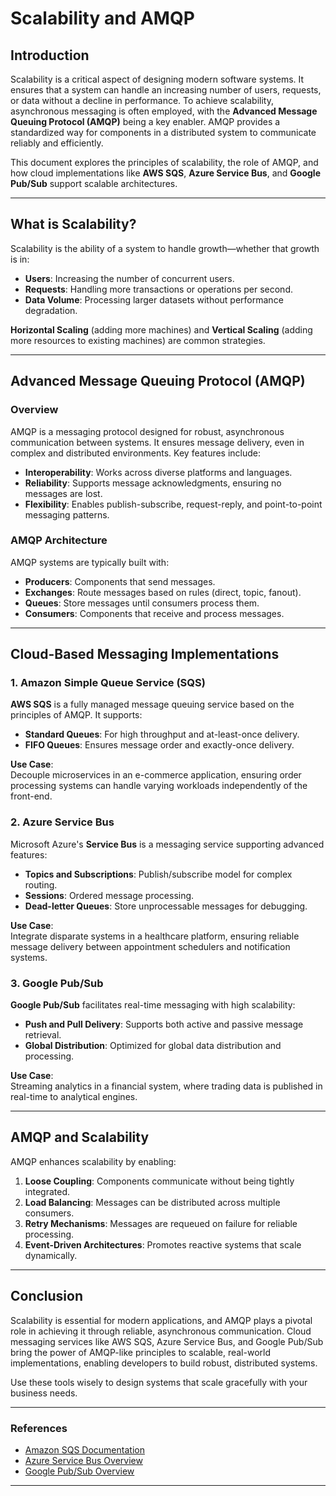 
# Scalability and AMQP  

## Introduction  
Scalability is a critical aspect of designing modern software systems. It ensures that a system can handle an increasing number of users, requests, or data without a decline in performance. To achieve scalability, asynchronous messaging is often employed, with the **Advanced Message Queuing Protocol (AMQP)** being a key enabler. AMQP provides a standardized way for components in a distributed system to communicate reliably and efficiently.  

This document explores the principles of scalability, the role of AMQP, and how cloud implementations like **AWS SQS**, **Azure Service Bus**, and **Google Pub/Sub** support scalable architectures.  

---

## What is Scalability?  

Scalability is the ability of a system to handle growth—whether that growth is in:  
- **Users**: Increasing the number of concurrent users.  
- **Requests**: Handling more transactions or operations per second.  
- **Data Volume**: Processing larger datasets without performance degradation.  

**Horizontal Scaling** (adding more machines) and **Vertical Scaling** (adding more resources to existing machines) are common strategies.  

---

## Advanced Message Queuing Protocol (AMQP)  

### Overview  
AMQP is a messaging protocol designed for robust, asynchronous communication between systems. It ensures message delivery, even in complex and distributed environments. Key features include:  
- **Interoperability**: Works across diverse platforms and languages.  
- **Reliability**: Supports message acknowledgments, ensuring no messages are lost.  
- **Flexibility**: Enables publish-subscribe, request-reply, and point-to-point messaging patterns.  

### AMQP Architecture  
AMQP systems are typically built with:  
- **Producers**: Components that send messages.  
- **Exchanges**: Route messages based on rules (direct, topic, fanout).  
- **Queues**: Store messages until consumers process them.  
- **Consumers**: Components that receive and process messages.  

---

## Cloud-Based Messaging Implementations  

### 1. **Amazon Simple Queue Service (SQS)**  
**AWS SQS** is a fully managed message queuing service based on the principles of AMQP. It supports:  
- **Standard Queues**: For high throughput and at-least-once delivery.  
- **FIFO Queues**: Ensures message order and exactly-once delivery.  

**Use Case**:  
Decouple microservices in an e-commerce application, ensuring order processing systems can handle varying workloads independently of the front-end.  

### 2. **Azure Service Bus**  
Microsoft Azure's **Service Bus** is a messaging service supporting advanced features:  
- **Topics and Subscriptions**: Publish/subscribe model for complex routing.  
- **Sessions**: Ordered message processing.  
- **Dead-letter Queues**: Store unprocessable messages for debugging.  

**Use Case**:  
Integrate disparate systems in a healthcare platform, ensuring reliable message delivery between appointment schedulers and notification systems.  

### 3. **Google Pub/Sub**  
**Google Pub/Sub** facilitates real-time messaging with high scalability:  
- **Push and Pull Delivery**: Supports both active and passive message retrieval.  
- **Global Distribution**: Optimized for global data distribution and processing.  

**Use Case**:  
Streaming analytics in a financial system, where trading data is published in real-time to analytical engines.  

---

## AMQP and Scalability  

AMQP enhances scalability by enabling:  
1. **Loose Coupling**: Components communicate without being tightly integrated.  
2. **Load Balancing**: Messages can be distributed across multiple consumers.  
3. **Retry Mechanisms**: Messages are requeued on failure for reliable processing.  
4. **Event-Driven Architectures**: Promotes reactive systems that scale dynamically.  

---

## Conclusion  

Scalability is essential for modern applications, and AMQP plays a pivotal role in achieving it through reliable, asynchronous communication. Cloud messaging services like AWS SQS, Azure Service Bus, and Google Pub/Sub bring the power of AMQP-like principles to scalable, real-world implementations, enabling developers to build robust, distributed systems.  

Use these tools wisely to design systems that scale gracefully with your business needs.  

--- 

### References  
- [Amazon SQS Documentation](https://aws.amazon.com/sqs/)  
- [Azure Service Bus Overview](https://azure.microsoft.com/en-us/products/service-bus/)  
- [Google Pub/Sub Overview](https://cloud.google.com/pubsub)  

---
